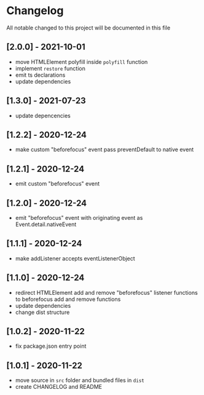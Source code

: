 # Changelog
All notable changed to this project will be documented in this file

## [2.0.0] - 2021-10-01
- move HTMLElement polyfill inside `polyfill` function
- implement `restore` function
- emit ts declarations
- update dependencies

## [1.3.0] - 2021-07-23
- update depencencies

## [1.2.2] - 2020-12-24
- make custom "beforefocus" event pass preventDefault to native event

## [1.2.1] - 2020-12-24
- emit custom "beforefocus" event

## [1.2.0] - 2020-12-24
- emit "beforefocus" event with originating event as Event.detail.nativeEvent

## [1.1.1] - 2020-12-24
- make addListener accepts eventListenerObject

## [1.1.0] - 2020-12-24
- redirect HTMLElement add and remove "beforefocus" listener functions to beforefocus add and remove functions
- update dependencies
- change dist structure

## [1.0.2] - 2020-11-22
- fix package.json entry point

## [1.0.1] - 2020-11-22
- move source in `src` folder and bundled files in `dist`
- create CHANGELOG and README